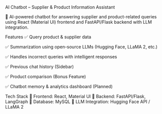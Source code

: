 AI Chatbot – Supplier & Product Information Assistant

🚀 AI-powered chatbot for answering supplier and product-related queries using React (Material UI) frontend and FastAPI/Flask backend with LLM integration.

Features
✅ Query product & supplier data

✅ Summarization using open-source LLMs (Hugging Face, LLaMA 2, etc.)

✅ Handles incorrect queries with intelligent responses

✅ Previous chat history (Sidebar)

✅ Product comparison (Bonus Feature)

✅ Chatbot memory & analytics dashboard (Planned)

Tech Stack
🔹 Frontend: React, Material UI
🔹 Backend: FastAPI/Flask, LangGraph
🔹 Database: MySQL
🔹 LLM Integration: Hugging Face API / LLaMA 2
